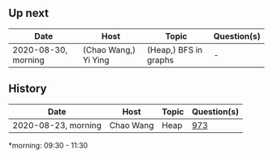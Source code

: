 ## Up next

| Date | Host | Topic | Question(s) |
| --------------- | --------------- | --------------- | --------------- |
| 2020-08-30, morning | (Chao Wang,) Yi Ying | (Heap,) BFS in graphs | - |

## History

| Date | Host | Topic | Question(s) |
| --------------- | --------------- | --------------- | --------------- |
| 2020-08-23, morning | Chao Wang | Heap | [973](https://leetcode.com/problems/k-closest-points-to-origin/)

*morning: 09:30 - 11:30
